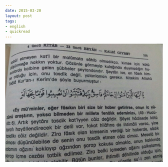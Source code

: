 ```yaml
---
date: 2015-03-20
layout: post
tags:
- english
- quickread
---
```


![](/images/tumblr_nlh4iy4rph1u3gx2to1_1280.jpg)

